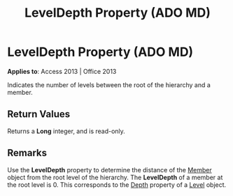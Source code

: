 ﻿---
title: LevelDepth Property (ADO MD)
TOCTitle: LevelDepth Property (ADO MD)
ms:assetid: ba680f1e-2731-ad6b-4cee-cd3d8d114788
ms:mtpsurl: https://msdn.microsoft.com/en-us/library/JJ249894(v=office.15)
ms:contentKeyID: 48547366
ms.date: 09/18/2015
mtps_version: v=office.15
---

# LevelDepth Property (ADO MD)


**Applies to**: Access 2013 | Office 2013

Indicates the number of levels between the root of the hierarchy and a member.

## Return Values

Returns a **Long** integer, and is read-only.

## Remarks

Use the **LevelDepth** property to determine the distance of the [Member](member-object-ado-md.md) object from the root level of the hierarchy. The **LevelDepth** of a member at the root level is 0. This corresponds to the [Depth](depth-property-ado-md.md) property of a [Level](level-object-ado-md.md) object.


